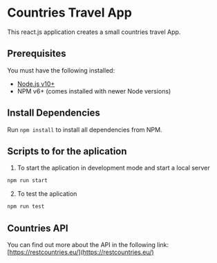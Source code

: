 # Countries Travel App

This react.js application creates a small countries travel App.

## Prerequisites

You must have the following installed:

- [Node.js v10+](https://nodejs.org/en/download/)
- NPM v6+ (comes installed with newer Node versions)

## Install Dependencies

Run `npm install` to install all dependencies from NPM.

## Scripts to for the aplication

1. To start the aplication in development mode and start a local server

```bash
npm run start
```

2. To test the aplication

```bash
npm run test
```

## Countries API

You can find out more about the API in the following link: [https://restcountries.eu/](https://restcountries.eu/)
